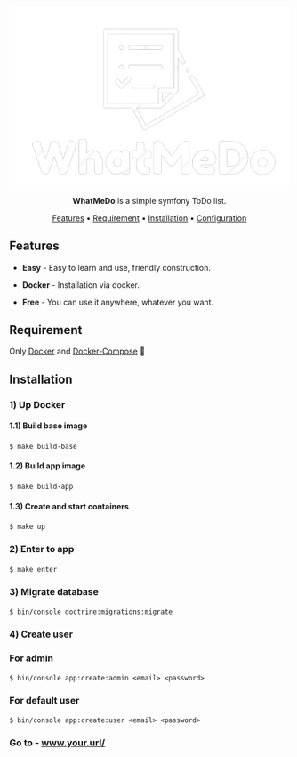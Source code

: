 <div align="center">

<img src="resource/img/logo/logo.png">

**WhatMeDo** is a simple symfony ToDo list.

[Features](#features) •
[Requirement](#requirement) •
[Installation](#installation) •
[Configuration](#configuration)

</div>




## Features

* **Easy** - Easy to learn and use, friendly construction.

* **Docker** - Installation via docker.

* **Free** - You can use it anywhere, whatever you want.

## Requirement

Only [Docker](https://docs.docker.com/get-docker/) and [Docker-Compose](https://www.digitalocean.com/community/tutorials/how-to-install-and-use-docker-compose-on-ubuntu-20-04)  🤤

## Installation
### 1) Up Docker
#### 1.1) Build base image
``$ make build-base``<br> 
#### 1.2) Build app image
``$ make build-app``<br>
#### 1.3) Create and start containers
``$ make up``<br>
### 2) Enter to app
``$ make enter``
### 3) Migrate database
``$ bin/console doctrine:migrations:migrate``
### 4) Create user
### For admin
``$ bin/console app:create:admin <email> <password>``
### For default user
``$ bin/console app:create:user <email> <password>``

### Go to - www.your.url/
